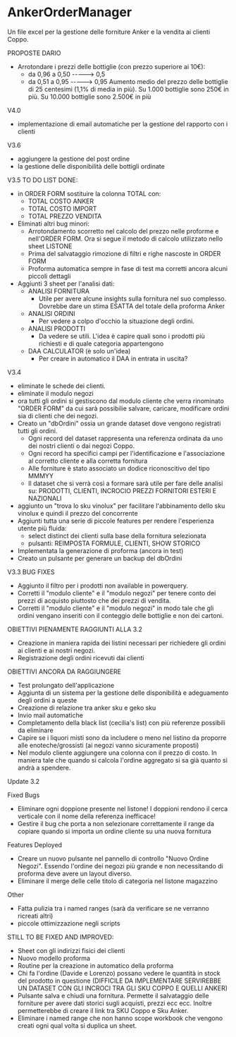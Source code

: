 # AnkerOrderManager
Un file excel per la gestione delle forniture Anker e la vendita ai clienti Coppo.


PROPOSTE DARIO
- Arrotondare i prezzi delle bottiglie (con prezzo superiore ai 10€):
  - da 0,96 a 0,50 -----> 0,5
  - da 0,51 a 0,95 -----> 0,95
Aumento medio del prezzo delle bottiglie di 25 centesimi (1,1% di media in più).
Su 1.000 bottiglie sono 250€ in più.
Su 10.000 bottiglie sono 2.500€ in più 

V4.0
- implementazione di email automatiche per la gestione del rapporto con i clienti

V3.6
- aggiungere la gestione del post ordine
- la gestione delle disponibilità delle bottigli ordinate

V3.5 TO DO LIST
DONE:
- in ORDER FORM sostituire la colonna TOTAL con:
  - TOTAL COSTO ANKER
  - TOTAL COSTO IMPORT
  - TOTAL PREZZO VENDITA
- Eliminati altri bug minori:
  - Arrotondamento scorretto nel calcolo del prezzo nelle proforme e nell'ORDER FORM. Ora si segue il metodo di calcolo utilizzato nello sheet LISTONE
  - Prima del salvataggio rimozione di filtri e righe nascoste in ORDER FORM
  - Proforma automatica sempre in fase di test ma corretti ancora alcuni piccoli dettagli
- Aggiunti 3 sheet per l'analisi dati:
  - ANALISI FORNITURA
    - Utile per avere alcune insights sulla fornitura nel suo complesso. Dovrebbe dare un stima ESATTA del totale della proforma Anker
  - ANALISI ORDINI
    - Per vedere a colpo d'occhio la situazione degli ordini.
  - ANALISI PRODOTTI
    - Da vedere se utili. L'idea è capire quali sono i prodotti più richiesti e di quale categoria appartengono
  - DAA CALCULATOR (è solo un'idea)
    - Per creare in automatico il DAA in entrata in uscita?


V3.4
- eliminate le schede dei clienti.
- eliminate il modulo negozi
- ora tutti gli ordini si gestiscono dal modulo cliente che verra rinominato "ORDER FORM" da cui sarà possibilie salvare, caricare, modificare ordini sia di clienti che dei negozi.
- Creato un "dbOrdini" ossia un grande dataset dove vengono registrati tutti gli ordini.
  - Ogni record del dataset rappresenta una referenza ordinata da uno dei nostri clienti o dai negozi Coppo.
  - Ogni record ha specifici campi per l'identificazione e l'associazione al corretto cliente e alla corretta fornitura
  - Alle forniture è stato associato un dodice riconoscitivo del tipo MMMYY
  - Il dataset che si verrà così a formare sarà utile per fare delle analisi su: PRODOTTI, CLIENTI, INCROCIO PREZZI FORNITORI ESTERI E NAZIONALI
- aggiunto un "trova lo sku vinolux" per facilitare l'abbinamento dello sku vinolux e quindi il prezzo del concorrente
- Aggiunti tutta una serie di piccole features per rendere l'esperienza utente più fluida:
  - select distinct dei clienti sulla base della fornitura selezionata
  - pulsanti: REIMPOSTA FORMULE, CLIENTI, SHOW STORICO
- Implementata la generazione di proforma (ancora in test)
- Creato un pulsante per generare un backup del dbOrdini

V3.3 BUG FIXES 
- Aggiunto il filtro per i prodotti non available in powerquery.
- Corretti il "modulo cliente" e il "modulo negozi" per tenere conto dei prezzi di acquisto piuttosto che dei prezzi di vendita.
- Corretti il "modulo cliente" e il "modulo negozi" in modo tale che gli ordini vengano inseriti con il conteggio delle bottiglie e non dei cartoni.


OBIETTIVI PIENAMENTE RAGGIUNTI ALLA 3.2
- Creazione in maniera rapida dei listini necessari per richiedere gli ordini ai clienti e ai nostri negozi.
- Registrazione degli ordini ricevuti dai clienti

OBIETTIVI ANCORA DA RAGGIUNGERE
- Test prolungato dell'applicazione
- Aggiunta di un sistema per la gestione delle disponibilità e adeguamento degli ordini a queste
- Creazione di relazione tra anker sku e geko sku
- Invio mail automatiche
- Completamento della black list (cecilia's list) con più referenze possibili da eliminare
- Capire se i liquori misti sono da includere o meno nel listino da proporre alle enoteche/grossisti (ai negozi vanno sicuramente proposti)
- Nel modulo cliente aggiungere una colonna con il prezzo di costo. In maniera tale che quando si calcola l'ordine aggregato si sa già quanto si andrà a spendere.


Update 3.2

Fixed Bugs
- Eliminare ogni doppione presente nel listone! I doppioni rendono il cerca verticale con il nome della referenza inefficace!
- Gestire il bug che porta a non selezionare correttamente il range da copiare quando si importa un ordine cliente su una nuova fornitura 

Features Deployed
- Creare un nuovo pulsante nel pannello di controllo "Nuovo Ordine Negozi". Essendo l'ordine dei negozi più grande e non necessitando di proforma deve avere un layout diverso.
- Eliminare il merge delle celle titolo di categoria nel listone magazzino

Other
- Fatta pulizia tra i named ranges (sarà da verificare se ne verranno ricreati altri)
- piccole ottimizzazione negli scripts

  
STILL TO BE FIXED AND IMPROVED:
  - Sheet con gli indirizzi fisici dei clienti
  - Nuovo modello proforma
  - Routine per la creazione in automatico della proforma
  - Chi fa l'ordine (Davide e Lorenzo) possano vedere le quantità in stock del prodotto in questione (DIFFICILE DA IMPLEMENTARE SERVIREBBE UN DATASET CON GLI INCROCI TRA GLI SKU COPPO E QUELLI ANKER)
  - Pulsante salva e chiudi una fornitura. Permette il salvataggio delle forniture per avere dati storici sugli acquisti, prezzi ecc ecc. Inoltre permetterebbe di creare il link tra SKU Coppo e Sku Anker.
  - Eliminare i named range che non hanno scope workbook che vengono creati ogni qual volta si duplica un sheet.
